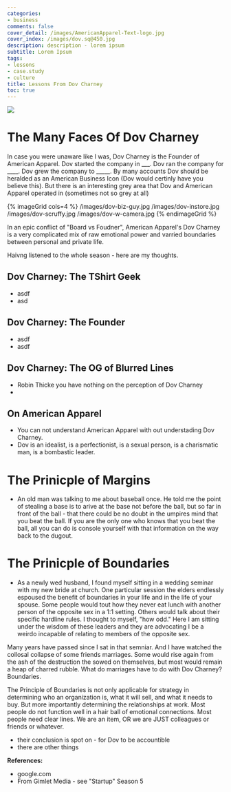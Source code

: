 ```yaml
---
categories:
- business
comments: false
cover_detail: /images/AmericanApparel-Text-logo.jpg
cover_index: /images/dov.sq@450.jpg
description: description - lorem ipsum
subtitle: Lorem Ipsum
tags:
- lessons
- case.study
- culture
title: Lessons From Dov Charney
toc: true
---
```


![](/images/dov-1000x550.jpg)

# The Many Faces Of Dov Charney

In case you were unaware like I was, Dov Charney is the Founder of American Apparel. Dov started the company in \_\_\_. Dov ran the company for \_\_\_\_. Dov grew the company to \_\_\_\_\_. By many accounts Dov should be heralded as an American Business Icon (Dov would certinly have you believe this). But there is an interesting grey area that Dov and American Apparel operated in (sometimes not so grey at all)

{% imageGrid cols=4 %}
/images/dov-biz-guy.jpg
/images/dov-instore.jpg
/images/dov-scruffy.jpg
/images/dov-w-camera.jpg
{% endimageGrid %}

In an epic conflict of "Board vs Foudner", American Apparel's Dov Charney is a very complicated mix of raw emotional power and varried boundaries between personal and private life.

Haivng listened to the whole season - here are my thoughts.


## Dov Charney: The TShirt Geek
- asdf
- asd

## Dov Charney: The Founder
- asdf
- asdf

## Dov Charney: The OG of Blurred Lines
- Robin Thicke you have nothing on the perception of Dov Charney
- 

## On American Apparel
- You can not understand American Apparel with out understading Dov Charney.
- Dov is an idealist, is a perfectionist, is a sexual person, is a charismatic man, is a bombastic leader.


# The Prinicple of Margins
- An old man was talking to me about baseball once. He told me the point of stealing a base is to arive at the base not before the ball, but so far in front of the ball - that there could be no doubt in the umpires mind that you beat the ball. If you are the only one who knows that you beat the ball, all you can do is console yourself with that information on the way back to the dugout.

# The Prinicple of Boundaries
- As a newly wed husband, I found myself sitting in a wedding seminar with my new bride at church. One particular session the elders endlessly espoused the benefit of boundaries in your life and in the life of your spouse. Some people would tout how they never eat lunch with another person of the opposite sex in a 1:1 setting. Others would talk about their specific hardline rules. I thought to myself, "how odd." Here I am sitting under the wisdom of these leaders and they are advocating I be a weirdo incapable of relating to members of the opposite sex.

Many years have passed since I sat in that semniar. And I have watched the collosal collapse of some friends marriages. Some would rise again from the ash of the destruction the sowed on themselves, but most would remain a heap of charred rubble. What 
do marriages have to do with Dov Charney? Boundaries.

The Principle of Boundaries is not only applicable for strategy in determining who an organization is, what it will sell, and what it needs to buy. But more importantly determining the relationships at work. Most people do not function well in a hair ball of emotional connections. Most people need clear lines. We are an item, OR we are JUST colleagues or friends or whatever.


- their conclusion is spot on - for Dov to be accountible
- there are other things



**References:**
- google.com
- From Gimlet Media - see "Startup" Season 5